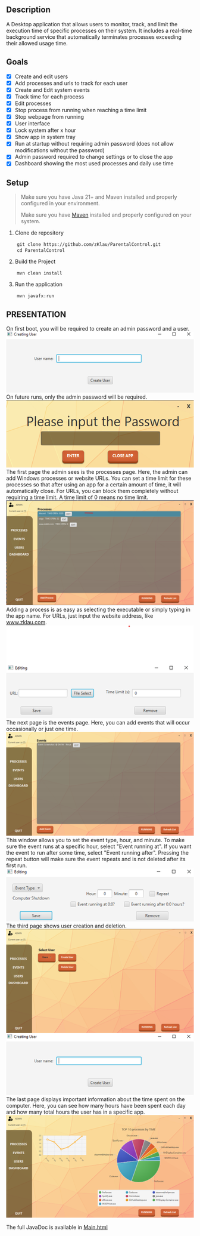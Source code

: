 ## Description

A Desktop application that allows users to monitor, track, and limit the execution time of specific processes on their system. It includes a real-time background service that automatically terminates processes exceeding their allowed usage time.

## Goals

- [x] Create and edit users
- [x] Add processes and urls to track for each user
- [x] Create and Edit system events
- [x] Track time for each process
- [x] Edit processes
- [x] Stop process from running when reaching a time limit
- [x] Stop webpage from running
- [x] User interface
- [x] Lock system after x hour
- [x] Show app in system tray
- [x] Run at startup without requiring admin password (does not allow modifications without the password)
- [x] Admin password required to change settings or to close the app
- [x] Dashboard showing the most used processes and daily use time

## Setup

> Make sure you have Java 21+ and Maven installed and properly configured in your environment.
>
> Make sure you have [Maven](https://maven.apache.org/install.html) installed and properly configured on your system.

1. Clone de repository

```commandline
    git clone https://github.com/zKlau/ParentalControl.git
    cd ParentalControl
```

2. Build the Project

```commandline
    mvn clean install
```

3. Run the application

```commandline
    mvn javafx:run
```

## PRESENTATION

On first boot, you will be required to create an admin password and a user.
![create user.png](src/main/resources/Images/readme/create%20user.png)
On future runs, only the admin password will be required.
![admin-login.png](src/main/resources/Images/readme/admin-login.png)
The first page the admin sees is the processes page. Here, the admin can add Windows processes or website URLs. You can set a time limit for these processes so that after using an app for a certain amount of time, it will automatically close. For URLs, you can block them completely without requiring a time limit. A time limit of 0 means no time limit.
![processes.png](src/main/resources/Images/readme/processes.png)
Adding a process is as easy as selecting the executable or simply typing in the app name. For URLs, just input the website address, like www.zklau.com.
![add process.png](src/main/resources/Images/readme/add%20process.png)
The next page is the events page. Here, you can add events that will occur occasionally or just one time.
![events.png](src/main/resources/Images/readme/events.png)
This window allows you to set the event type, hour, and minute. To make sure the event runs at a specific hour, select "Event running at". If you want the event to run after some time, select "Event running after". Pressing the repeat button will make sure the event repeats and is not deleted after its first run.
![add event.png](src/main/resources/Images/readme/add%20event.png)
The third page shows user creation and deletion.
![users.png](src/main/resources/Images/readme/users.png)
![create user.png](src/main/resources/Images/readme/create%20user.png)
The last page displays important information about the time spent on the computer. Here, you can see how many hours have been spent each day and how many total hours the user has in a specific app.
![dashboard.png](src/main/resources/Images/readme/dashboard.png)

The full JavaDoc is available in [Main.html](resources/doc/Main.html)
